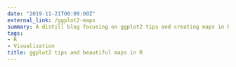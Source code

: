 ```yaml
---
date: "2019-11-21T00:00:00Z"
external_link: /ggplot2-maps
summary: A distill blog focusing on ggplot2 tips and creating maps in R
tags:
- R 
- Visualization
title: ggplot2 tips and beautiful maps in R
---
```

